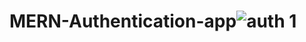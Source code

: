 # MERN-Authentication-app![auth 1](https://github.com/akashprajapati20/MERN-Authentication-app/assets/92972992/ce5d3027-39fb-44d4-b545-6be67fda53a2)
